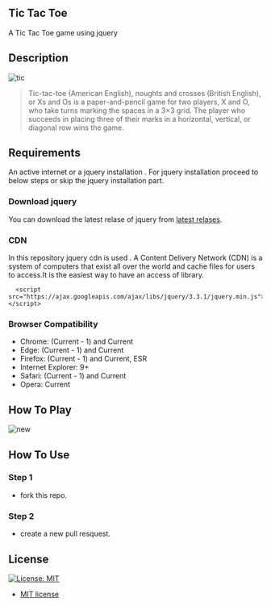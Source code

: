 ## Tic Tac Toe
A Tic Tac Toe game using jquery

## Description
![tic](https://user-images.githubusercontent.com/15523052/62420820-67020700-b6b6-11e9-9a30-0e7564d87627.png)

> Tic-tac-toe (American English), noughts and crosses (British English), or Xs and Os is a paper-and-pencil game for two players, X and O, who take turns marking the spaces in a 3×3 grid. The player who succeeds in placing three of their marks in a horizontal, vertical, or diagonal row wins the game. 

## Requirements
An active internet or a jquery installation . For jquery installation proceed to below steps or skip the jquery installation part.

### Download jquery
You can download the latest relase of jquery from [latest relases](https://jquery.com/).

### CDN
In this repository jquery cdn is used .
A Content Delivery Network (CDN) is a system of computers that exist all over the world and cache files for users to access.It is the easiest way to have an access of library.
```javscript
  <script src="https://ajax.googleapis.com/ajax/libs/jquery/3.3.1/jquery.min.js"></script>
```

### Browser Compatibility
- Chrome: (Current - 1) and Current
- Edge: (Current - 1) and Current
- Firefox: (Current - 1) and Current, ESR
- Internet Explorer: 9+
- Safari: (Current - 1) and Current
- Opera: Current

## How To Play
![new](https://user-images.githubusercontent.com/15523052/62420810-5356a080-b6b6-11e9-89e3-20cd95802a6d.gif)
## How To Use


### Step 1
* fork this repo.
### Step 2
* create a new pull resquest.

## License
[![License: MIT](https://img.shields.io/badge/License-MIT-yellow.svg)](https://opensource.org/licenses/MIT)
	
  - [MIT license](https://opensource.org/licenses/mit-license.php)

